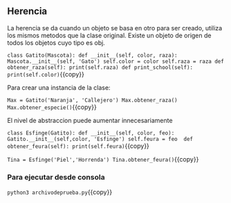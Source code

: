 ## Herencia

La herencia se da cuando un objeto se basa en otro para ser creado, utiliza los mismos metodos que la clase original. Existe un objeto de origen de todos los objetos cuyo tipo es obj.


`class Gatito(Mascota):
    def __init__(self, color, raza):
        Mascota.__init__(self, 'Gato')
        self.color = color
        self.raza = raza
    def obtener_raza(self):
        print(self.raza)
    def print_school(self):
        print(self.color)`{{copy}}

Para crear una instancia de la clase:

`Max = Gatito('Naranja', 'Callejero')
Max.obtener_raza()
Max.obtener_especie()`{{copy}}

El nivel de abstraccion puede aumentar innecesariamente

`class Esfinge(Gatito):
    def __init__(self, color, feo):
        Gatito.__init__(self,color, 'Esfinge')
        self.feura = feo 
    def obtener_feura(self):
        print(self.feura)`{{copy}}
        
`Tina = Esfinge('Piel','Horrenda')
Tina.obtener_feura()`{{copy}}


### Para ejecutar desde consola
`python3 archivodeprueba.py`{{copy}}
